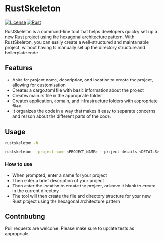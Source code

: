 # RustSkeleton
[![License](https://img.shields.io/badge/License-GNUv3.0-blue.svg)](https://opensource.org/licenses/GNU)
[![Rust](https://img.shields.io/badge/Rust-1.63.0-orange.svg)](https://www.rust-lang.org/)

RustSkeleton is a command-line tool that helps developers quickly set up a new Rust project using the hexagonal architecture pattern. With RustSkeleton, you can easily create a well-structured and maintainable project, without having to manually set up the directory structure and boilerplate code.

## Features

- Asks for project name, description, and location to create the project, allowing for customization
- Creates a cargo.toml file with basic information about the project
- Creates main.rs file in the appropriate folder
- Creates application, domain, and infrastructure folders with appropriate files.
- It organizes the code in a way that makes it easy to separate concerns and reason about the different parts of the code.

## Usage
```bash
rustskeleton -h
```

```bash
rustskeleton --project-name <PROJECT_NAME> --project-details <DETAILS>
```

### How to use
- When prompted, enter a name for your project
- Then enter a brief description of your project
- Then enter the location to create the project, or leave it blank to create in the current directory
- The tool will then create the file and directory structure for your new Rust project using the hexagonal architecture pattern

## Contributing
Pull requests are welcome. Please make sure to update tests as appropriate.